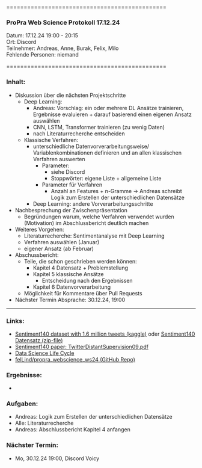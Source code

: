
==============================================

### ProPra Web Science Protokoll 17.12.24

Datum: 17.12.24 19:00 - 20:15  
Ort: Discord  
Teilnehmer: Andreas, Anne, Burak, Felix, Milo  
Fehlende Personen: niemand

==============================================


### Inhalt:
- Diskussion über die nächsten Projektschritte
	- Deep Learning:
		- Andreas: Vorschlag: ein oder mehrere DL Ansätze trainieren, Ergebnisse evaluieren + darauf basierend einen eigenen Ansatz auswählen
		- CNN, LSTM, Transformer trainieren (zu wenig Daten)
		- nach Literaturrecherche entscheiden
	- Klassische Verfahren:
		- unterschiedliche Datenvorverarbeitungsweise/ Variablenkombinationen definieren und an allen klassischen Verfahren auswerten
			- Parameter:
				- siehe Discord
				- Stoppwörter: eigene Liste + allgemeine Liste
			- Parameter für Verfahren
				- Anzahl an Features + n-Gramme
			-> Andreas schreibt Logik zum Erstellen der unterschiedlichen Datensätze
		- Deep Learning: andere Vorverarbeitungsschritte
- Nachbesprechung der Zwischenpräsentation
	- Begründungen warum, welche Verfahren verwendet wurden (Motivation) im Abschlussbericht deutlich machen
- Weiteres Vorgehen:
	- Literaturrecherche: Sentimentanalyse mit Deep Learning
	- Verfahren auswählen (Januar)
	- eigener Ansatz (ab Februar)
- Abschussbericht:
	- Teile, die schon geschrieben werden können:
		- Kapitel 4 Datensatz + Problemstellung
		- Kapitel 5 klassische Ansätze
			- Entscheidung nach den Ergebnissen
		- Kapitel 6 Datenvorverarbeitung
	- Möglichkeit für Kommentare über Pull Requests 
- Nächster Termin Absprache: 30.12.24, 19:00



---------------------------------------------


### Links:
- [Sentiment140 dataset with 1.6 million tweets (kaggle)](https://www.kaggle.com/datasets/kazanova/sentiment140/code?datasetId=2477&sortBy=commentCount) oder [Sentiment140 Datensatz (zip-file)](https://www.google.com/url?q=https%3A%2F%2Fcs.stanford.edu%2Fpeople%2Falecmgo%2Ftrainingandtestdata.zip)
- [Sentiment140 paper: TwitterDistantSupervision09.pdf](https://www-cs.stanford.edu/people/alecmgo/papers/TwitterDistantSupervision09.pdf)
- [Data Science Life Cycle](Data_Science_Life_Cycle.png)
- [felLind/propra_webscience_ws24 (GitHub Repo)](https://github.com/felLind/propra_webscience_ws24/tree/main)

### Ergebnisse:
- 

### Aufgaben:
- Andreas: Logik zum Erstellen der unterschiedlichen Datensätze
- Alle: Literaturrecherche
- Andreas: Abschlussbericht Kapitel 4 anfangen

### Nächster Termin: 
- Mo, 30.12.24 19:00, Discord Voicy


